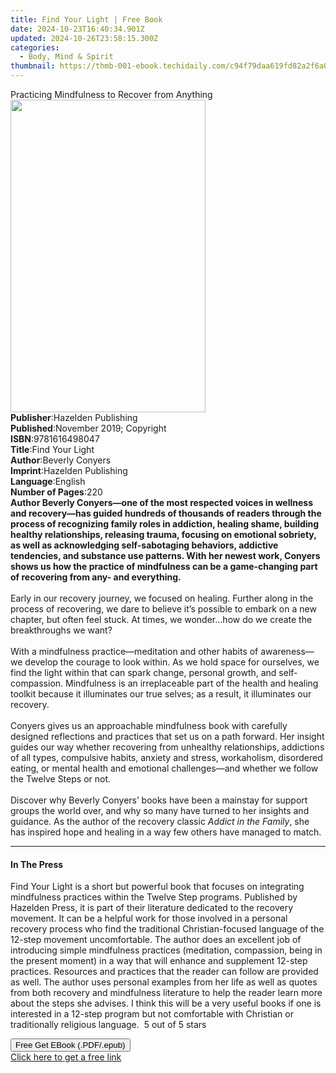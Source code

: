 ```yaml
---
title: Find Your Light | Free Book
date: 2024-10-23T16:40:34.901Z
updated: 2024-10-26T23:58:15.300Z
categories:
  - Body, Mind & Spirit
thumbnail: https://thmb-001-ebook.techidaily.com/c94f79daa619fd82a2f6a0e4bc61c05128baa13ca14c46b2562fb543cc14b295.jpg
---
```

<main id="book-container">
  <div class="flex flex-col">
    <div class="book-brief flex-1 py-6 px-4 sm:p-6 md:py-10 md:px-8">
      <!-- brief-->
      <div class="book-brief-main">
        Practicing Mindfulness to Recover from Anything
      </div>
    </div>
    <div
      class="book-meta-info flex-1 grid gap-4 col-start-1 col-end-3 row-start-1 sm:mb-6 sm:grid-cols-4 lg:gap-6 lg:col-start-2 lg:row-end-6 lg:row-span-6 lg:mb-0"
    >
      <div
        class="book-meta-info-left place-content-center mt-4 p-4 text-sm leading-6 col-start-2 col-span-2 dark:text-slate-400"
      >
        <img
          class="w-full h-500 object-cover rounded-lg sm:h-255 sm:col-span-2 lg:col-span-full"
          src="https://img-001-ebook.techidaily.com/748cfc315e90c74a8bcddfc7101766a68497da83f87995b2964ff6c6e749a48b.jpg"
          alt=""
          width="312"
          height="500"
        />
      </div>
      <div
        class="book-meta-info-right mt-2 col-start-1 row-start-2 col-span-3 self-center"
      >
        <!-- meta data  -->
        <div class="flex flex-col px-4 md:px-8">
          <div class="flex-1">
            <strong>Publisher</strong>:<span class="px-2"
              >Hazelden Publishing</span
            >
          </div>
          <div class="flex-1">
            <strong>Published</strong>:<span class="px-2"
              >November 2019; Copyright</span
            >
          </div>
          <div class="flex-1">
            <strong>ISBN</strong>:<span class="px-2">9781616498047</span>
          </div>
          <div class="flex-1">
            <strong>Title</strong>:<span class="px-2">Find Your Light</span>
          </div>
          <div class="flex-1">
            <strong>Author</strong>:<span class="px-2">Beverly Conyers</span>
          </div>
          <div class="flex-1">
            <strong>Imprint</strong>:<span class="px-2"
              >Hazelden Publishing</span
            >
          </div>
          <div class="flex-1">
            <strong>Language</strong>:<span class="px-2">English</span>
          </div>
          <div class="flex-1">
            <strong>Number of Pages</strong>:<span class="px-2">220</span>
          </div>
        </div>
      </div>
    </div>
    <div class="book-description flex-1 py-6 px-4 sm:p-6 md:py-10 md:px-8">
      <div class="book-description-main">
        <div accordion-content="" id="description">
          <b
            ><b
              >Author Beverly Conyers—one of the most respected voices in
              wellness and recovery—has guided hundreds of thousands of readers
              through the process of recognizing family roles in addiction,
              healing shame, building healthy relationships, releasing trauma,
              focusing on emotional sobriety, as well as acknowledging
              self-sabotaging behaviors, addictive tendencies, and substance use
              patterns. With her newest work, Conyers shows us how the practice
              of mindfulness can be a game-changing part of recovering from any-
              and everything</b
            >.</b
          ><br /><br />Early in our recovery journey, we focused on healing.
          Further along in the process of recovering, we dare to believe it’s
          possible to embark on a new chapter, but often feel stuck. At times,
          we wonder…how do we create the breakthroughs we want?<br />
          <br />
          With a mindfulness practice—meditation and other habits of
          awareness—we develop the courage to look within. As we hold space for
          ourselves, we find the light within that can spark change, personal
          growth, and self-compassion. Mindfulness is an irreplaceable part of
          the health and healing toolkit because it illuminates our true selves;
          as a result, it illuminates our recovery.<br />
          <br />
          Conyers gives us an approachable mindfulness book with carefully
          designed reflections and practices that set us on a path forward. Her
          insight guides our way whether recovering from unhealthy
          relationships, addictions of all types, compulsive habits, anxiety and
          stress, workaholism, disordered eating, or mental health and emotional
          challenges—and whether we follow the Twelve Steps or not.<br />
          <br />
          Discover why Beverly Conyers’ books have been a mainstay for support
          groups the world over, and why so many have turned to her insights and
          guidance. As the author of the recovery classic
          <i>Addict in the Family</i>, she has inspired hope and healing in a
          way few others have managed to match.
        </div>
        <div class="accordion-fader"></div>
      </div>
    </div>
    <div class="book-excerpts flex-1 py-6 px-4 sm:p-6 md:py-10 md:px-8">
      <!-- excerpts-->
      <div class="book-excerpts-main">
        <hr />
        <h4 class="placeholder placeholder-heading">
          <span>In The Press</span>
        </h4>
        <p>
          Find Your Light is a short but powerful book that focuses on
          integrating mindfulness practices within the Twelve Step programs.
          Published by Hazelden Press, it is part of their literature dedicated
          to the recovery movement. It can be a helpful work for those involved
          in a personal recovery process who find the traditional
          Christian-focused language of the 12-step movement uncomfortable. The
          author does an excellent job of introducing simple mindfulness
          practices (meditation, compassion, being in the present moment) in a
          way that will enhance and supplement 12-step practices. Resources and
          practices that the reader can follow are provided as well. The author
          uses personal examples from her life as well as quotes from both
          recovery and mindfulness literature to help the reader learn more
          about the steps she advises. I think this will be a very useful books
          if one is interested in a 12-step program but not comfortable with
          Christian or traditionally religious language.&nbsp; 5 out of 5 stars
        </p>
      </div>
    </div>
    <div
      class="book-about-author flex-1 py-6 px-4 sm:p-6 md:py-10 md:px-8"
    ></div>
    <div class="book-free-get flex-1 py-6 px-4 sm:p-6 md:py-10 md:px-8">
      <button
        id="btn-free-get"
        class="bg-blue-500 hover:bg-blue-700 text-white font-bold py-2 px-4 rounded"
      >
        Free Get EBook (.PDF/.epub)
      </button>
      <div id="countdown-display" class="px-2 text-lg mt-2"></div>
      <a
        id="free-link"
        class="hidden bg-blue-500 hover:bg-blue-700 text-white font-bold py-2 px-4 rounded"
        href="https://www.ebooks.com/en-us/book/209616476/find-your-light/beverly-conyers/"
        target="_blank"
        >Click here to get a free link</a
      >
    </div>
    <script>
      let countdownTime = 0;
      let countdownInterval = null;
      document
        .getElementById('btn-free-get')
        .addEventListener('click', startCountdown);
      function startCountdown() {
        countdownTime = new Date().getTime() + 60000 * 3;
        countdownInterval = setInterval(updateCountdown, 1000);
        document.getElementById('btn-free-get').disabled = true;
        document
          .getElementById('btn-free-get')
          .classList.add('bg-gray-500', 'cursor-not-allowed');
      }
      function updateCountdown() {
        let currentTime = new Date().getTime();
        let timeLeft = countdownTime - currentTime;
        let secondsLeft = Math.floor(timeLeft / 1000);
        document.getElementById('countdown-display').innerHTML =
          `Remaining time: ${secondsLeft} seconds.`;
        if (secondsLeft <= 0) {
          clearInterval(countdownInterval);
          document.getElementById('btn-free-get').classList.add('hidden');
          document.getElementById('free-link').classList.remove('hidden');
          document.getElementById('countdown-display').innerHTML = '';
        }
      }
    </script>
  </div>
</main>

<ins class="adsbygoogle"
      style="display:block"
      data-ad-client="ca-pub-7571918770474297"
      data-ad-slot="8358498916"
      data-ad-format="auto"
      data-full-width-responsive="true"></ins>
    
